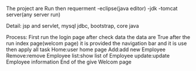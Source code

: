 The project are Run then requerment
    -eclipse(java editor)
    -jdk
    -tomcat server(any server run)

Detail:
        jsp and servlet,
        mysql jdbc,
        bootstrap,
        core java
      
Process:
        First run the login page
        after check data the data are True 
        after the run index page(welcom page)
        it is provided the navigation bar and it is use then apply all task
        Home:user home page
        Add:add new Employee
        Remove:remove Employee
        list:show list of Employee
        update:update Employee information
        End of the give Welcom page
